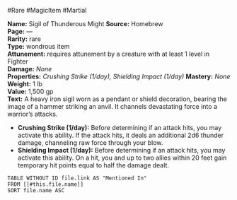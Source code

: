 #Rare #MagicItem #Martial
 
**Name:** Sigil of Thunderous Might
**Source:** Homebrew  
**Page:** —  
**Rarity:** rare  
**Type:** wondrous item  
**Attunement:** requires attunement by a creature with at least 1 level in Fighter  
**Damage:** _None_  
**Properties:** _Crushing Strike (1/day), Shielding Impact (1/day)_ 
**Mastery:** _None_  
**Weight:** 1 lb  
**Value:** 1,500 gp  
**Text:**  A heavy iron sigil worn as a pendant or shield decoration, bearing the image of a hammer striking an anvil. It channels devastating force into a warrior’s attacks.
- **Crushing Strike (1/day):** Before determining if an attack hits, you may activate this ability. If the attack hits, it deals an additional 2d6 thunder damage, channeling raw force through your blow.
- **Shielding Impact (1/day):** Before determining if an attack hits, you may activate this ability. On a hit, you and up to two allies within 20 feet gain temporary hit points equal to half the damage dealt.

```dataview
TABLE WITHOUT ID file.link AS "Mentioned In"
FROM [[#this.file.name]]
SORT file.name ASC
```
